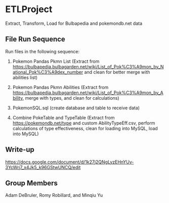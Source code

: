 # ETLProject
Extract, Transform, Load for Bulbapedia and pokemondb.net data

## File Run Sequence
Run files in the following sequence:
1. Pokemon Pandas Pkmn List (Extract from https://bulbapedia.bulbagarden.net/wiki/List_of_Pok%C3%A9mon_by_National_Pok%C3%A9dex_number and clean for better merge with abilities list)

2. Pokemon Pandas Pkmn Abilities (Extract from https://bulbapedia.bulbagarden.net/wiki/List_of_Pok%C3%A9mon_by_Ability, merge with types, and clean for calculations)

3. PokemonSQL.sql (create database and table to receive data)

4. Combine PokeTable and TypeTable (Extract from https://pokemondb.net/type and custom AbilityTypeEff.csv, perform calculations of type effectiveness, clean for loading into MySQL, load into MySQL)

## Write-up
https://docs.google.com/document/d/1k27j2QNgLyzEHnYUv-3YcWrj7_x4Jk5_k96GStwUNCQ/edit

## Group Members
Adam DeBruler, Romy Robillard, and Minqiu Yu
